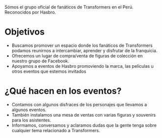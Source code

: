 Sómos el grupo oficial de fanáticos de Transformers en el Perú. Reconocidos por Hasbro.

# Objetivos

* Buscamos promover un espacio donde los fanáticos de Transformers podamos reunirnos
a intercambiar, aprender y disfrutar de la franquicia.
* Ofrecemos un lugar de compra/venta de figuras de colección en nuestro grupo de Facebook.
* Apoyamos a eventos de Hasbro promoviendo la marca, las películas u otros eventos que estemos invitados


# ¿Qué hacen en los eventos?

* Contamos con algunos disfraces de los personajes que llevamos a algunos eventos.
* También instalamos una mesa de ventas con varias figuras y souvenirs para los asistentes.
* Informamos, conversamos y aclaramos dudas que la gente tenga sobre cualquier tema relacionado a Transformers.